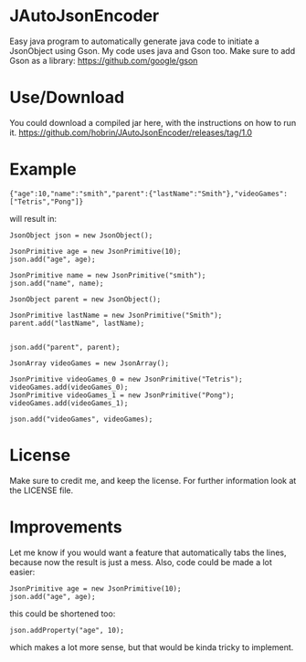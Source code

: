 # JAutoJsonEncoder
Easy java program to automatically generate java code to initiate a JsonObject using Gson. My code uses java and Gson too. Make sure to add Gson as a library: https://github.com/google/gson

# Use/Download
You could download a compiled jar here, with the instructions on how to run it.
https://github.com/hobrin/JAutoJsonEncoder/releases/tag/1.0

# Example
```
{"age":10,"name":"smith","parent":{"lastName":"Smith"},"videoGames":["Tetris","Pong"]}
```
will result in:
```
JsonObject json = new JsonObject();

JsonPrimitive age = new JsonPrimitive(10);
json.add("age", age);

JsonPrimitive name = new JsonPrimitive("smith");
json.add("name", name);

JsonObject parent = new JsonObject();

JsonPrimitive lastName = new JsonPrimitive("Smith");
parent.add("lastName", lastName);


json.add("parent", parent);

JsonArray videoGames = new JsonArray();

JsonPrimitive videoGames_0 = new JsonPrimitive("Tetris");
videoGames.add(videoGames_0);
JsonPrimitive videoGames_1 = new JsonPrimitive("Pong");
videoGames.add(videoGames_1);

json.add("videoGames", videoGames);
```
# License
Make sure to credit me, and keep the license. For further information look at the LICENSE file.

# Improvements
Let me know if you would want a feature that automatically tabs the lines, because now the result is just a mess. Also, code could be made a lot easier:
```
JsonPrimitive age = new JsonPrimitive(10);
json.add("age", age);
```
this could be shortened too:
```
json.addProperty("age", 10);
```
which makes a lot more sense, but that would be kinda tricky to implement.
